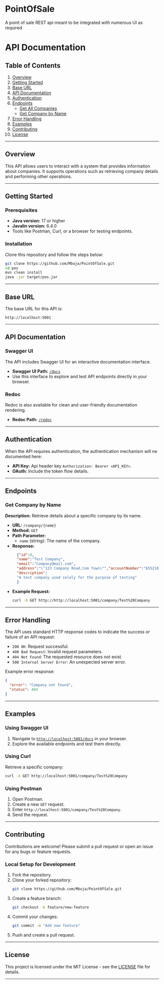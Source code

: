 
# PointOfSale

A point of sale REST api meant to be integrated with numerous UI as required


# API Documentation

## Table of Contents
1. [Overview](#overview)
2. [Getting Started](#getting-started)
3. [Base URL](#base-url)
4. [API Documentation](#api-documentation)
5. [Authentication](#authentication)
6. [Endpoints](#endpoints)
    - [Get All Companies](#get-all-companies)
    - [Get Company by Name](#get-company-by-name)
7. [Error Handling](#error-handling)
8. [Examples](#examples)
9. [Contributing](#contributing)
10. [License](#license)

---

## Overview
This API allows users to interact with a system that provides information about companies. It supports operations such as retrieving company details and performing other operations.

---

## Getting Started
### Prerequisites
- **Java version:** 17 or higher
- **Javalin version:** 6.4.0
- Tools like Postman, Curl, or a browser for testing endpoints.

### Installation
Clone this repository and follow the steps below:
```bash
git clone https://github.com/Mbuja/PointOfSale.git
cd pos
mvn clean install
java -jar target/pos.jar
```

---

## Base URL
The base URL for this API is:

```
http://localhost:5001
```

---

## API Documentation
### Swagger UI
The API includes Swagger UI for an interactive documentation interface.

- **Swagger UI Path:** [`/docs`](http://localhost:5001/docs)  
- Use this interface to explore and test API endpoints directly in your browser.
                                                                                                                                                                                                                                                                                                                                                                                                                                                                                                                                                                                                                                                                                                                                                                                                                                                                                                                                                                                                                                                                                                                                                                                                                                                                                                                                                                                                                                                                                                                                                                                                                                                                                                                                                                                                                                                                                                                                                                                                                                                                                                                                                                                                                                                                                                                                                                                                                                                                                                                                                                                                                                                                                                                                                                                                                                                                                                                                                                                                                                                                                                                                                                                                                                                                                                                                                                                                                                                                                                                                                                                                                                                                                                                                                                                                                                                                                                                                                                                                                                                                                                                                                                                                                                                                                                                                                                                                                                                                                                                                                                                                                                                                                                                                                                                                                                                                                                                                                                                                                                                                                                                                      
### Redoc
Redoc is also available for clean and user-friendly documentation rendering.

- **Redoc Path:** [`/redoc`](http://localhost:5001/redoc)

---

## Authentication
When the API requires authentication, the authentication mechanism will ne documented here:
- **API Key:** Api header key `Authorization: Bearer <API_KEY>`.
- **OAuth:** Include the token flow details.

---

## Endpoints

### Get Company by Name
**Description:** Retrieve details about a specific company by its name.

- **URL:** `/company/{name}`
- **Method:** `GET`
- **Path Parameter:**
  - `name` (string): The name of the company.
- **Response:**
  ```json
    {"id":0,
    "name":"Test Company",
    "email":"Company@mail.com",
    "address":"\"123 Company Road,Com Town\"","accountNumber":"6552104475",
    "description":
    "A test company used solely for the purpose of testing"
    }
  ```
- **Example Request:**
  ```bash
  curl -X GET http://http://localhost:5001/company/Test%20Company
  ```

---

## Error Handling
The API uses standard HTTP response codes to indicate the success or failure of an API request:
- `200 OK`: Request successful.
- `400 Bad Request`: Invalid request parameters.
- `404 Not Found`: The requested resource does not exist.
- `500 Internal Server Error`: An unexpected server error.

Example error response:
```json
{
  "error": "Company not found",
  "status": 404
}
```

---

## Examples
### Using Swagger UI
1. Navigate to [`http://localhost:5001/docs`](http://localhost:5001/docs) in your browser.
2. Explore the available endpoints and test them directly.

### Using Curl
Retrieve a specific company:
```bash
curl -X GET http://localhost:5001/company/Test%20Company
```

### Using Postman
1. Open Postman.
2. Create a new `GET` request.
3. Enter `http://localhost:5001/company/Test%20Company`.
4. Send the request.

---

## Contributing
Contributions are welcome! Please submit a pull request or open an issue for any bugs or feature requests.

### Local Setup for Development
1. Fork the repository.
2. Clone your forked repository:
   ```bash
   git clone https://github.com/Mbuja/PointOfSale.git
   ```
3. Create a feature branch:
   ```bash
   git checkout -b feature/new-feature
   ```
4. Commit your changes:
   ```bash
   git commit -m "Add new feature"
   ```
5. Push and create a pull request.

---

## License
This project is licensed under the MIT License - see the [LICENSE](LICENSE) file for details.

---

